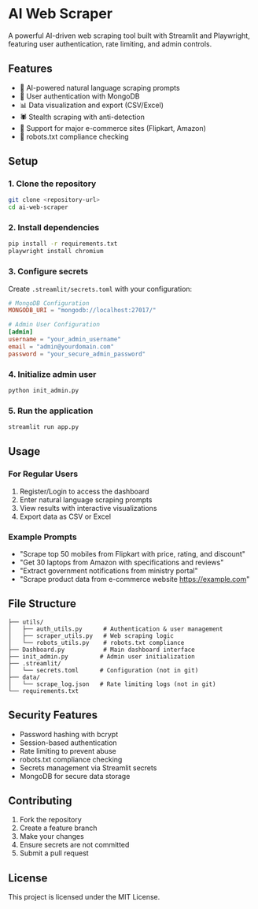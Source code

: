 # AI Web Scraper

A powerful AI-driven web scraping tool built with Streamlit and Playwright, featuring user authentication, rate limiting, and admin controls.

## Features

- 🤖 AI-powered natural language scraping prompts
- 🔐 User authentication with MongoDB
- 📊 Data visualization and export (CSV/Excel)
- 🕷️ Stealth scraping with anti-detection
- 📱 Support for major e-commerce sites (Flipkart, Amazon)
- 🤖 robots.txt compliance checking

## Setup

### 1. Clone the repository
```bash
git clone <repository-url>
cd ai-web-scraper
```

### 2. Install dependencies
```bash
pip install -r requirements.txt
playwright install chromium
```

### 3. Configure secrets
Create `.streamlit/secrets.toml` with your configuration:

```toml
# MongoDB Configuration
MONGODB_URI = "mongodb://localhost:27017/"

# Admin User Configuration
[admin]
username = "your_admin_username"
email = "admin@yourdomain.com"
password = "your_secure_admin_password"
```

### 4. Initialize admin user
```bash
python init_admin.py
```

### 5. Run the application
```bash
streamlit run app.py
```

## Usage

### For Regular Users
1. Register/Login to access the dashboard
2. Enter natural language scraping prompts
3. View results with interactive visualizations
4. Export data as CSV or Excel

### Example Prompts
- "Scrape top 50 mobiles from Flipkart with price, rating, and discount"
- "Get 30 laptops from Amazon with specifications and reviews"
- "Extract government notifications from ministry portal"
- "Scrape product data from e-commerce website https://example.com"


## File Structure
```
├── utils/
│   ├── auth_utils.py      # Authentication & user management
│   ├── scraper_utils.py   # Web scraping logic
│   └── robots_utils.py    # robots.txt compliance
├── Dashboard.py           # Main dashboard interface
├── init_admin.py         # Admin user initialization
├── .streamlit/
│   └── secrets.toml      # Configuration (not in git)
├── data/
│   └── scrape_log.json   # Rate limiting logs (not in git)
└── requirements.txt
```

## Security Features

- Password hashing with bcrypt
- Session-based authentication
- Rate limiting to prevent abuse
- robots.txt compliance checking
- Secrets management via Streamlit secrets
- MongoDB for secure data storage

## Contributing

1. Fork the repository
2. Create a feature branch
3. Make your changes
4. Ensure secrets are not committed
5. Submit a pull request

## License

This project is licensed under the MIT License.
